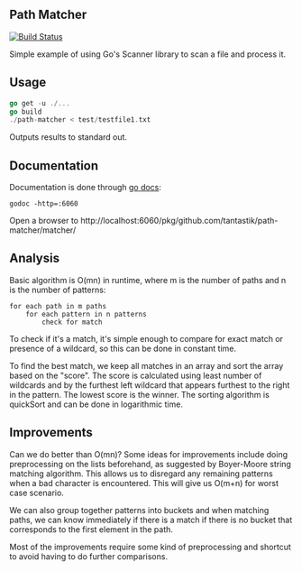 ## Path Matcher

[![Build Status](https://travis-ci.org/tantastik/path-matcher.png?branch=master)](https://travis-ci.org/tantastik/path-matcher)

Simple example of using Go's Scanner library to scan a file and process it. 

## Usage

```go
go get -u ./...
go build
./path-matcher < test/testfile1.txt
```

Outputs results to standard out.

## Documentation

Documentation is done through [go docs](http://godoc.org/code.google.com/p/go.tools/cmd/godoc):

```
godoc -http=:6060
```

Open a browser to http://localhost:6060/pkg/github.com/tantastik/path-matcher/matcher/

## Analysis

Basic algorithm is O(mn) in runtime, where m is the number of paths and n is the number of patterns:

	for each path in m paths
		for each pattern in n patterns
			check for match

To check if it's a match, it's simple enough to compare for exact match or presence of a wildcard, so this can be done in constant time.

To find the best match, we keep all matches in an array and sort the array based on the "score". The score is calculated using least number of wildcards and by the furthest left wildcard that appears furthest to the right in the pattern. The lowest score is the winner. The sorting algorithm is quickSort and can be done in logarithmic time.

## Improvements

Can we do better than O(mn)? Some ideas for improvements include doing preprocessing on the lists beforehand, as suggested by Boyer-Moore string matching algorithm. This allows us to disregard any remaining patterns when a bad character is encountered. This will give us O(m+n) for worst case scenario.

We can also group together patterns into buckets and when matching paths, we can know immediately if there is a match if there is no bucket that corresponds to the first element in the path.

Most of the improvements require some kind of preprocessing and shortcut to avoid having to do further comparisons.
